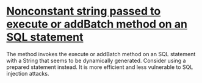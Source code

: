 # [Nonconstant string passed to execute or addBatch method on an SQL statement](https://spotbugs.readthedocs.io/en/latest/bugDescriptions.html#SQL_NONCONSTANT_STRING_PASSED_TO_EXECUTE)

The method invokes the execute or addBatch method on an SQL statement with a String that seems
to be dynamically generated. Consider using
a prepared statement instead. It is more efficient and less vulnerable to
SQL injection attacks.